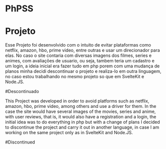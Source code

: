 # PhPSS

# Projeto

Esse Projeto foi desenvolvido com o intuito de evitar plataformas como netflix, amazon, hbo, prime video, entre outras e usar um direcionador para elas.
No caso o site contaria com diversas imagens dos filmes, series e animes, com avaliações de usuario, ou seja, tambem teria um cadastro e um login, a ideia inicial era fazer tudo em php
porem com uma mudança de planos minha decidi descontinuar o projeto e realiza-lo em outra linguagem, no caso estou trabalhando no mesmo projeto so que em SvelteKit e Node.JS.

#Descontinuado

This Project was developed in order to avoid platforms such as netflix, amazon, hbo, prime video, among others and use a driver for them.
In the case the site would have several images of the movies, series and anime, with user reviews, that is, it would also have a registration and a login, the initial idea was to do everything in php
but with a change of plans I decided to discontinue the project and carry it out in another language, in case I am working on the same project only as in SvelteKit and Node.JS.


#Discontinued
